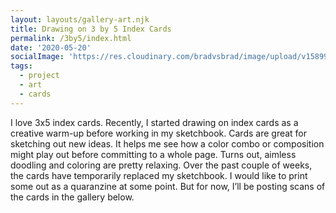 ```yaml
---
layout: layouts/gallery-art.njk
title: Drawing on 3 by 5 Index Cards
permalink: /3by5/index.html
date: '2020-05-20'
socialImage: 'https://res.cloudinary.com/bradvsbrad/image/upload/v1589980081/posts/feat-3by5.jpg'
tags:
  - project
  - art
  - cards
---
```


I love 3x5 index cards. Recently, I started drawing on index cards as a creative warm-up before working in my sketchbook. Cards are great for sketching out new ideas. It helps me see how a color combo or composition might play out before committing to a whole page. Turns out, aimless doodling and coloring are pretty relaxing. Over the past couple of weeks, the cards have temporarily replaced my sketchbook. I would like to print some out as a quaranzine at some point. But for now, I’ll be posting scans of the cards in the gallery below.
